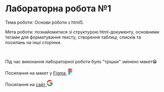 <h1>Лабораторна робота №1</h1>
<p>Тема роботи: Основи роботи з html5.</p>
<p>Мета роботи: познайомитися зі структурою html-документу, основними тегами
для форматування тексту, створення таблиці, списків та посилань на інші
сторінки.</p>
<br>
<p>Під час виконання лабораторної роботи було "трішки" змінено макет😁</p>
<p>Посилання на макет у <a  target="_blank" href="https://www.figma.com/file/im26ayp4vinuc22bGS7qLU/Lab1?node-id=1%3A391" >Figma <img src="https://github.com/devicons/devicon/blob/master/icons/figma/figma-original.svg" alt="figma" width="20" height="20"/></a></p>
<p>Посилання на  <a href="https://lizziss.github.io/WEB_LAB1/" target="_blank">сайт  <img src="https://github.com/devicons/devicon/blob/master/icons/google/google-original.svg" alt="website" width="20" height="20"/></a></p>
